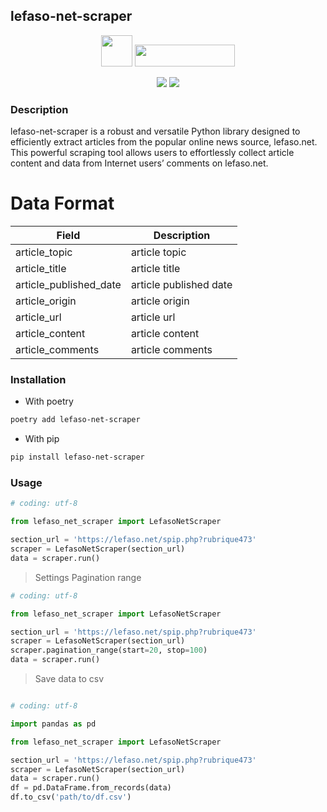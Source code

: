 ## lefaso-net-scraper

<div align="center">
  <p>
    <a href="https://pypi.org/project/lefaso-net-scraper/"><img src="https://pypi.org/static/images/logo-small.2a411bc6.svg" style="width:50px;height:50px;"></a>
    <a href="https://github.com/abdoulfataoh/lefaso-net-scraper/"><img src="https://github.githubassets.com/images/modules/logos_page/GitHub-Logo.png" style="width:160px;height:35px;"></a> 
  </p>
</div>



<div align="center">
  <p>
    <img src="https://github.com/abdoulfataoh/lefaso-net-scraper/actions/workflows/test-action.yaml/badge.svg">
    <img src="https://github.com/abdoulfataoh/lefaso-net-scraper/actions/workflows/publish-action.yaml/badge.svg">
  </p>
</div>

### Description
lefaso-net-scraper is a robust and versatile Python library designed to efficiently extract articles from the popular online news source, lefaso.net. This powerful scraping tool allows users to effortlessly collect article content and data from Internet users’ comments on lefaso.net.

# Data Format

<div align="center">

| Field                  | Description            |
|------------------------|------------------------|
| article_topic          | article topic          |
| article_title          | article title          |
| article_published_date | article published date |
| article_origin         | article origin         |
| article_url            | article url            |
| article_content        | article content        |
| article_comments       | article comments       |

</div>

### Installation

- With poetry

```bash
poetry add lefaso-net-scraper
```

- With pip

```bash
pip install lefaso-net-scraper
```

### Usage

  
```python
# coding: utf-8

from lefaso_net_scraper import LefasoNetScraper

section_url = 'https://lefaso.net/spip.php?rubrique473'
scraper = LefasoNetScraper(section_url)
data = scraper.run()
```

> Settings Pagination range

```python
# coding: utf-8

from lefaso_net_scraper import LefasoNetScraper

section_url = 'https://lefaso.net/spip.php?rubrique473'
scraper = LefasoNetScraper(section_url)
scraper.pagination_range(start=20, stop=100)
data = scraper.run()
```

> Save data to csv

```python

# coding: utf-8

import pandas as pd

from lefaso_net_scraper import LefasoNetScraper

section_url = 'https://lefaso.net/spip.php?rubrique473'
scraper = LefasoNetScraper(section_url)
data = scraper.run()
df = pd.DataFrame.from_records(data)
df.to_csv('path/to/df.csv')
```
